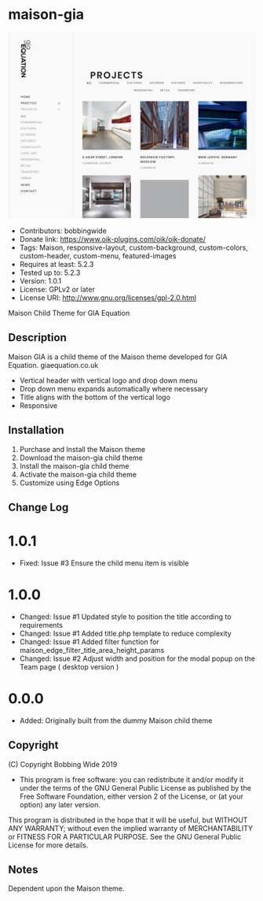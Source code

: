# maison-gia 
![screenshot](https://raw.githubusercontent.com/bobbingwide/maison-gia/master/screenshot.png)
* Contributors: bobbingwide
* Donate link: https://www.oik-plugins.com/oik/oik-donate/
* Tags: Maison, responsive-layout, custom-background, custom-colors, custom-header, custom-menu, featured-images
* Requires at least: 5.2.3
* Tested up to: 5.2.3
* Version: 1.0.1
* License: GPLv2 or later
* License URI: http://www.gnu.org/licenses/gpl-2.0.html

Maison Child Theme for GIA Equation

## Description 
Maison GIA is a child theme of the Maison theme developed for GIA Equation. giaequation.co.uk

- Vertical header with vertical logo and drop down menu
- Drop down menu expands automatically where necessary
- Title aligns with the bottom of the vertical logo
- Responsive

## Installation 

1. Purchase and Install the Maison theme
2. Download the maison-gia child theme
3. Install the maison-gia child theme
4. Activate the maison-gia child theme
5. Customize using Edge Options


## Change Log 
# 1.0.1 
* Fixed: Issue #3 Ensure the child menu item is visible

# 1.0.0 
* Changed: Issue #1 Updated style to position the title according to requirements
* Changed: Issue #1 Added title.php template to reduce complexity
* Changed: Issue #1 Added filter function for maison_edge_filter_title_area_height_params
* Changed: Issue #2 Adjust width and position for the modal popup on the Team page ( desktop version )

# 0.0.0 
* Added: Originally built from the dummy Maison child theme

## Copyright 

(C) Copyright Bobbing Wide 2019


* This program is free software: you can redistribute it and/or modify
it under the terms of the GNU General Public License as published by
the Free Software Foundation, either version 2 of the License, or
(at your option) any later version.

This program is distributed in the hope that it will be useful,
but WITHOUT ANY WARRANTY; without even the implied warranty of
MERCHANTABILITY or FITNESS FOR A PARTICULAR PURPOSE. See the
GNU General Public License for more details.



## Notes 
Dependent upon the Maison theme.






